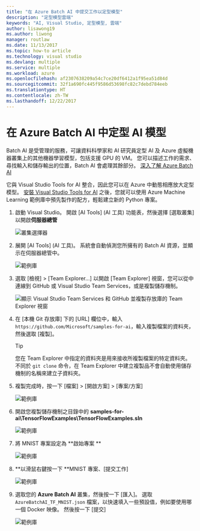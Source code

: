 ```yaml
---
title: "在 Azure Batch AI 中提交工作以定型模型"
description: "定型模型雲端"
keywords: "AI, Visual Studio, 定型模型, 雲端"
author: lisawong19
ms.author: liwong
manager: routlaw
ms.date: 11/13/2017
ms.topic: how-to article
ms.technology: visual studio
ms.devlang: multiple
ms.service: multiple
ms.workload: azure
ms.openlocfilehash: af2307638209a54c7ce20df6412a1f95ea51d84d
ms.sourcegitcommit: 32f1a690fc445f9586d53698fc82c7debd784eeb
ms.translationtype: HT
ms.contentlocale: zh-TW
ms.lasthandoff: 12/22/2017
---
```

# <a name="train-ai-models-in-azure-batch-ai"></a>在 Azure Batch AI 中定型 AI 模型

Batch AI 是受管理的服務，可讓資料科學家和 AI 研究員定型 AI 及 Azure 虛擬機器叢集上的其他機器學習模型，包括支援 GPU 的 VM。 您可以描述工作的需求、尋找輸入和儲存輸出的位置，Batch AI 會處理其餘部分。 [深入了解 Azure Batch AI](https://docs.microsoft.com/azure/batch-ai/overview) 

它與 Visual Studio Tools for AI 整合，因此您可以在 Azure 中動態相應放大定型模型。  [安裝 Visual Studio Tools for AI](installation.md) 之後，您就可以使用 Azure Machine Learning 範例庫中預先製作的配方，輕鬆建立新的 Python 專案。

1. 啟動 Visual Studio。 開啟 [AI Tools] (AI 工具) 功能表，然後選擇 [選取叢集] 以開啟**伺服器總管**  

    ![叢集選擇器](media\train-model\select-cluster.png)

     
2. 展開 [AI Tools] (AI 工具)。 系統會自動偵測您所擁有的 Batch AI 資源，並顯示在伺服器總管中。 
    
    ![範例庫](media\train-model\batchai.png)

3. 選取 [檢視] > [Team Explorer...] 以開啟 [Team Explorer] 視窗，您可以從中連線到 GitHub 或 Visual Studio Team Services，或是複製儲存機制。

    ![顯示 Visual Studio Team Services 和 GitHub 並複製存放庫的 Team Explorer 視窗](media\train-model\team-explorer.png)

4. 在 [本機 Git 存放庫] 下的 [URL] 欄位中，輸入 `https://github.com/Microsoft/samples-for-ai`，輸入複製檔案的資料夾，然後選取 [複製]。

    > [!Tip]
    > 您在 Team Explorer 中指定的資料夾是用來接收所複製檔案的特定資料夾。 不同於 `git clone` 命令，在 Team Explorer 中建立複製品不會自動使用儲存機制的名稱來建立子資料夾。

5. 複製完成時，按一下 [檔案] > [開啟方案] > [專案/方案]
    
    ![範例庫](media\train-model\open-solution.png)

5. 開啟您複製儲存機制之目錄中的 **samples-for-ai\TensorFlowExamples\TensorFlowExamples.sln** 

    ![範例庫](media\train-model\tensorflowexamples.png)

5. 將 MNIST 專案設定為 **啟始專案 **

    ![範例庫](media\train-model\mnist-startup.png)

1. **以滑鼠右鍵按一下 **MNIST 專案、[提交工作]

    ![範例庫](media\train-model\submit-job.png)

1. 選取您的 **Azure Batch AI** 叢集，然後按一下 [匯入]。 選取 `AzureBatchAI_TF_MNIST.json` 檔案，以快速填入一些預設值，例如要使用哪一個 Docker 映像。 然後按一下 [提交]

    ![範例庫](media\train-model\submit-batch.png)